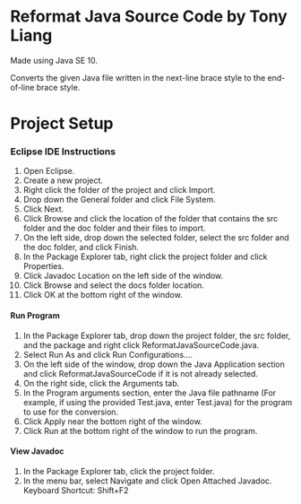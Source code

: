 # Reformat Java Source Code by Tony Liang

Made using Java SE 10.

Converts the given Java file written in the next-line brace style to the end-of-line brace style.

# Project Setup

### Eclipse IDE Instructions
1. Open Eclipse.
2. Create a new project.
3. Right click the folder of the project and click Import.
4. Drop down the General folder and click File System.
5. Click Next.
6. Click Browse and click the location of the folder that contains the src folder and the doc folder and their files to import.
7. On the left side, drop down the selected folder, select the src folder and the doc folder, and click Finish.
8. In the Package Explorer tab, right click the project folder and click Properties.
9. Click Javadoc Location on the left side of the window.
10. Click Browse and select the docs folder location.
11. Click OK at the bottom right of the window.

#### Run Program
1. In the Package Explorer tab, drop down the project folder, the src folder, and the package and right click ReformatJavaSourceCode.java.
2. Select Run As and click Run Configurations....
3. On the left side of the window, drop down the Java Application section and click ReformatJavaSourceCode if it is not already selected.
4. On the right side, click the Arguments tab.
5. In the Program arguments section, enter the Java file pathname (For example, if using the provided Test.java, enter Test.java) for the program to use for the conversion.
6. Click Apply near the bottom right of the window.
7. Click Run at the bottom right of the window to run the program.

#### View Javadoc
1. In the Package Explorer tab, click the project folder.
2. In the menu bar, select Navigate and click Open Attached Javadoc. Keyboard Shortcut: Shift+F2